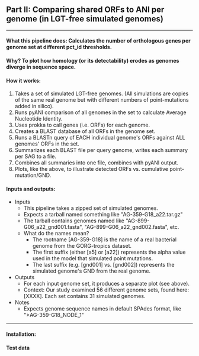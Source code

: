 ## Part II: Comparing shared ORFs to ANI per genome (in LGT-free simulated genomes)

---  
#### What this pipeline does: Calculates the number of orthologous genes per genome set at different pct_id thresholds.
#### Why? To plot how homology (or its detectability) erodes as genomes diverge in sequence space.

#### How it works:
1. Takes a set of simulated LGT-free genomes. (All simulations are copies of the same real genome but with different numbers of point-mutations added in silico).
2. Runs pyANI comparison of all genomes in the set to calculate Average Nucleotide Identity.
4. Uses prokka to call genes (i.e. ORFs) for each genome.
2. Creates a BLAST database of all ORFs in the genome set.
3. Runs a BLASTn query of EACH individual genome's ORFs against ALL genomes' ORFs in the set.
4. Summarizes each BLAST file per query genome, writes each summary per SAG to a file.
5. Combines all summaries into one file, combines with pyANI output.
6. Plots, like the above, to illustrate detected ORFs vs. cumulative point-mutation/GND.

#### Inputs and outputs:
* Inputs
  * This pipeline takes a zipped set of simulated genomes.
  * Expects a tarball named something like "AG-359-G18_a22.tar.gz"
  * The tarball contains genomes named like "AG-899-G06_a22_gnd001.fasta", "AG-899-G06_a22_gnd002.fasta", etc.
  * What do the names mean?
    * The rootname [AG-359-G18] is the name of a real bacterial genome from the GORG-tropics dataset.
    * The first suffix (either [a5] or [a22]) represents the alpha value used in the model that simulated point mutations.
    * The last suffix (e.g. [gnd001] vs. [gnd002]) represents the simulated genome's GND from the real genome.
* Outputs
  * For each input genome set, it produces a separate plot (see above).
  * Context: Our study examined 56 different genome sets, found here: [XXXX]. Each set contains 31 simulated genomes.
* Notes
  * Expects genome sequence names in default SPAdes format, like ">AG-359-G18_NODE_1"

---
#### Installation:



#### Test data
